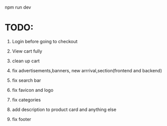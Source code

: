 npm run dev

# TODO:

1. Login before going to checkout

2. View cart fully
3. clean up cart
4. fix advertisements,banners, new arrrival,section(frontend and backend)
5. fix search bar
6. fix favicon and logo
7. fix categories
8. add description to product card and anything else
9. fix footer
